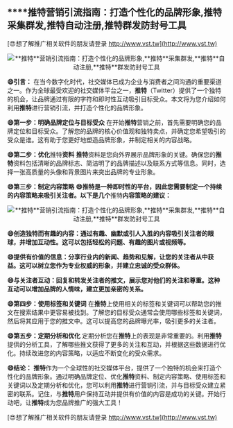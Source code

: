 ## ****推特**营销引流指南：打造个性化的品牌形象,**推特**采集群发,**推特**自动注册,**推特**群发防封号工具**

[😍想了解推广相关软件的朋友请登录 http://www.vst.tw](http://www.vst.tw)

 <center><img src="https://vst.tw/MP4/tuiguang/png/2.png" alt="**推特**营销引流指南：打造个性化的品牌形象,**推特**采集群发,**推特**自动注册,**推特**群发防封号工具"></center>

**😄引言：**
在当今数字化时代，社交媒体已成为企业与消费者之间沟通的重要渠道之一。作为全球最受欢迎的社交媒体平台之一，**推特**（Twitter）提供了一个独特的机会，让品牌通过有限的字符和即时性互动吸引目标受众。本文将为您介绍如何利用**推特**进行营销引流，并打造个性化的品牌形象。

**😄第一步：明确品牌定位与目标受众**
在开始**推特**营销之前，首先需要明确您的品牌定位和目标受众。了解您的品牌的核心价值观和独特卖点，并确定您希望吸引的受众是谁。这有助于您更好地塑造品牌形象，并制定相关的内容战略。

**😄第二步：优化**推特**资料**
**推特**资料是您向外界展示品牌形象的关键。确保您的**推特**资料包括清晰的品牌标志、简洁明了的品牌描述以及联系方式等信息。同时，选择一张高质量的头像和背景图片来突出品牌的专业形象。

**😄第三步：制定内容策略**
**😄**推特**是一种即时性的平台，因此您需要制定一个持续的内容策略来吸引关注者。以下是几个**推特**内容策略的建议：**

 <center><img src="https://vst.tw/MP4/tuiguang/png/5.png" alt="**推特**营销引流指南：打造个性化的品牌形象,**推特**采集群发,**推特**自动注册,**推特**群发防封号工具"></center>

**😄创造独特而有趣的内容：通过有趣、幽默或引人入胜的内容吸引关注者的眼球，并增加互动性。这可以包括轻松的问题、有趣的图片或视频等。**

**😄提供有价值的信息：分享行业内的新闻、趋势和见解，让您的关注者从中获益。这可以树立您作为专业权威的形象，并建立忠诚的受众群体。**

**😄与关注者互动：回复和转发关注者的推文，展示您对他们的关注和尊重。这种互动可以增加品牌的人情味，建立更加亲密的关系。**

**😄第四步：使用标签和关键词**
在**推特**上使用相关的标签和关键词可以帮助您的推文在搜索结果中更容易被找到。了解您的目标受众通常会使用哪些标签和关键词，然后将其应用于您的推文中。这可以提高您的品牌曝光率，吸引更多的关注者。

**😄第五步：定期分析和优化**
定期分析您在**推特**上的表现是非常重要的。利用**推特**提供的分析工具，了解哪些推文获得了更多的关注和互动，并根据这些数据进行优化。持续改进您的内容策略，以适应不断变化的受众需求。

**😄结论：**
**推特**作为一个全球性的社交媒体平台，提供了一个独特的机会来打造个性化的品牌形象。通过明确品牌定位、优化**推特**资料、制定内容策略、使用标签和关键词以及定期分析和优化，您可以利用**推特**进行营销引流，并与目标受众建立紧密的联系。记住，与**推特**用户保持互动并提供有价值的内容是成功的关键。开始行动吧，让**推特**成为您品牌推广的强大工具！

[😍想了解推广相关软件的朋友请登录 http://www.vst.tw](http://www.vst.tw)



